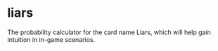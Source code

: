 # liars
The probability calculator for the card name Liars, which will help gain intuition in in-game scenarios.
